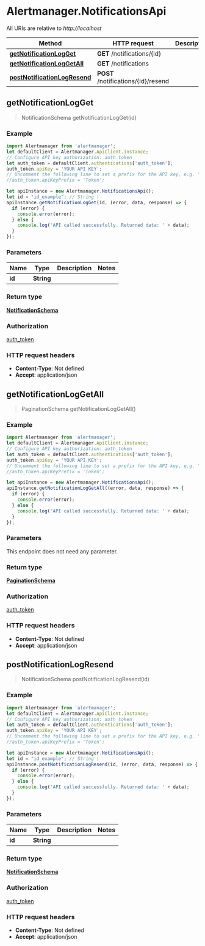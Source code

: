 # Alertmanager.NotificationsApi

All URIs are relative to *http://localhost*

Method | HTTP request | Description
------------- | ------------- | -------------
[**getNotificationLogGet**](NotificationsApi.md#getNotificationLogGet) | **GET** /notifications/{id} | 
[**getNotificationLogGetAll**](NotificationsApi.md#getNotificationLogGetAll) | **GET** /notifications | 
[**postNotificationLogResend**](NotificationsApi.md#postNotificationLogResend) | **POST** /notifications/{id}/resend | 



## getNotificationLogGet

> NotificationSchema getNotificationLogGet(id)



### Example

```javascript
import Alertmanager from 'alertmanager';
let defaultClient = Alertmanager.ApiClient.instance;
// Configure API key authorization: auth_token
let auth_token = defaultClient.authentications['auth_token'];
auth_token.apiKey = 'YOUR API KEY';
// Uncomment the following line to set a prefix for the API key, e.g. "Token" (defaults to null)
//auth_token.apiKeyPrefix = 'Token';

let apiInstance = new Alertmanager.NotificationsApi();
let id = "id_example"; // String | 
apiInstance.getNotificationLogGet(id, (error, data, response) => {
  if (error) {
    console.error(error);
  } else {
    console.log('API called successfully. Returned data: ' + data);
  }
});
```

### Parameters


Name | Type | Description  | Notes
------------- | ------------- | ------------- | -------------
 **id** | **String**|  | 

### Return type

[**NotificationSchema**](NotificationSchema.md)

### Authorization

[auth_token](../README.md#auth_token)

### HTTP request headers

- **Content-Type**: Not defined
- **Accept**: application/json


## getNotificationLogGetAll

> PaginationSchema getNotificationLogGetAll()



### Example

```javascript
import Alertmanager from 'alertmanager';
let defaultClient = Alertmanager.ApiClient.instance;
// Configure API key authorization: auth_token
let auth_token = defaultClient.authentications['auth_token'];
auth_token.apiKey = 'YOUR API KEY';
// Uncomment the following line to set a prefix for the API key, e.g. "Token" (defaults to null)
//auth_token.apiKeyPrefix = 'Token';

let apiInstance = new Alertmanager.NotificationsApi();
apiInstance.getNotificationLogGetAll((error, data, response) => {
  if (error) {
    console.error(error);
  } else {
    console.log('API called successfully. Returned data: ' + data);
  }
});
```

### Parameters

This endpoint does not need any parameter.

### Return type

[**PaginationSchema**](PaginationSchema.md)

### Authorization

[auth_token](../README.md#auth_token)

### HTTP request headers

- **Content-Type**: Not defined
- **Accept**: application/json


## postNotificationLogResend

> NotificationSchema postNotificationLogResend(id)



### Example

```javascript
import Alertmanager from 'alertmanager';
let defaultClient = Alertmanager.ApiClient.instance;
// Configure API key authorization: auth_token
let auth_token = defaultClient.authentications['auth_token'];
auth_token.apiKey = 'YOUR API KEY';
// Uncomment the following line to set a prefix for the API key, e.g. "Token" (defaults to null)
//auth_token.apiKeyPrefix = 'Token';

let apiInstance = new Alertmanager.NotificationsApi();
let id = "id_example"; // String | 
apiInstance.postNotificationLogResend(id, (error, data, response) => {
  if (error) {
    console.error(error);
  } else {
    console.log('API called successfully. Returned data: ' + data);
  }
});
```

### Parameters


Name | Type | Description  | Notes
------------- | ------------- | ------------- | -------------
 **id** | **String**|  | 

### Return type

[**NotificationSchema**](NotificationSchema.md)

### Authorization

[auth_token](../README.md#auth_token)

### HTTP request headers

- **Content-Type**: Not defined
- **Accept**: application/json

